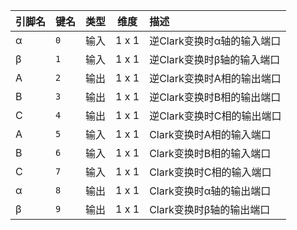 <!--
DO NOT EDIT THIS FILE DIRECTLY.
This file is generated by tools/comp-docs.js.
All changes will be overwritten by regeneration.
-->

<slot class="model-pins">

| 引脚名 | 键名 | 类型 | 维度 | 描述 |
|:------ |:---- |:----:|:----:|:---- |
| α | `0` | 输入 | 1 x 1 | 逆Clark变换时α轴的输入端口 |
| β | `1` | 输入 | 1 x 1 | 逆Clark变换时β轴的输入端口 |
| A | `2` | 输出 | 1 x 1 | 逆Clark变换时A相的输出端口 |
| B | `3` | 输出 | 1 x 1 | 逆Clark变换时B相的输出端口 |
| C | `4` | 输出 | 1 x 1 | 逆Clark变换时C相的输出端口 |
| A | `5` | 输入 | 1 x 1 | Clark变换时A相的输入端口 |
| B | `6` | 输入 | 1 x 1 | Clark变换时B相的输入端口 |
| C | `7` | 输入 | 1 x 1 | Clark变换时C相的输入端口 |
| α | `8` | 输出 | 1 x 1 | Clark变换时α轴的输出端口 |
| β | `9` | 输出 | 1 x 1 | Clark变换时β轴的输出端口 |

</slot>
